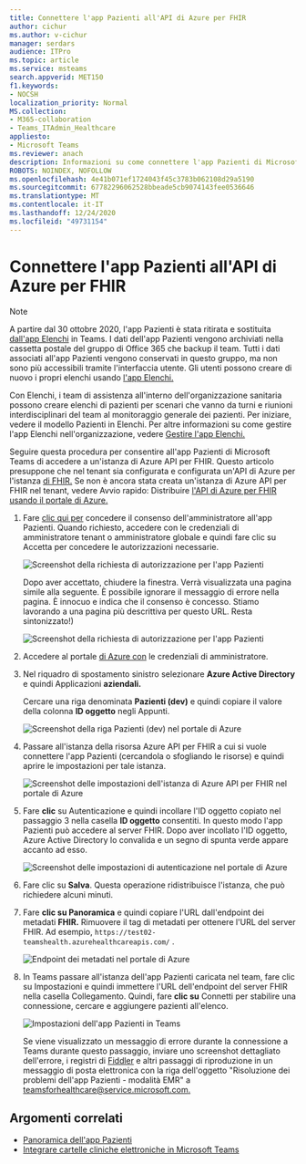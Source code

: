 ```yaml
---
title: Connettere l'app Pazienti all'API di Azure per FHIR
author: cichur
ms.author: v-cichur
manager: serdars
audience: ITPro
ms.topic: article
ms.service: msteams
search.appverid: MET150
f1.keywords:
- NOCSH
localization_priority: Normal
MS.collection:
- M365-collaboration
- Teams_ITAdmin_Healthcare
appliesto:
- Microsoft Teams
ms.reviewer: anach
description: Informazioni su come connettere l'app Pazienti di Microsoft Teams ad Azure API per FHIR (Fast Healthcare Interoperability Resources).
ROBOTS: NOINDEX, NOFOLLOW
ms.openlocfilehash: 4e41b071ef1724043f45c3783b062108d29a5190
ms.sourcegitcommit: 67782296062528bbeade5cb9074143fee0536646
ms.translationtype: MT
ms.contentlocale: it-IT
ms.lasthandoff: 12/24/2020
ms.locfileid: "49731154"
---
```

# <a name="connect-the-patients-app-to-azure-api-for-fhir"></a>Connettere l'app Pazienti all'API di Azure per FHIR

> [!NOTE]
> A partire dal 30 ottobre 2020, l'app Pazienti è stata ritirata e sostituita [dall'app Elenchi](https://support.microsoft.com/office/get-started-with-lists-in-teams-c971e46b-b36c-491b-9c35-efeddd0297db) in Teams. I dati dell'app Pazienti vengono archiviati nella cassetta postale del gruppo di Office 365 che backup il team. Tutti i dati associati all'app Pazienti vengono conservati in questo gruppo, ma non sono più accessibili tramite l'interfaccia utente. Gli utenti possono creare di nuovo i propri elenchi usando [l'app Elenchi.](https://support.microsoft.com/office/get-started-with-lists-in-teams-c971e46b-b36c-491b-9c35-efeddd0297db)
>
>Con Elenchi, i team di assistenza all'interno dell'organizzazione sanitaria possono creare elenchi di pazienti per scenari che vanno da turni e riunioni interdisciplinari del team al monitoraggio generale dei pazienti. Per iniziare, vedere il modello Pazienti in Elenchi. Per altre informazioni su come gestire l'app Elenchi nell'organizzazione, vedere [Gestire l'app Elenchi.](../../manage-lists-app.md)

Seguire questa procedura per consentire all'app Pazienti di Microsoft Teams di accedere a un'istanza di Azure API per FHIR. Questo articolo presuppone che nel tenant sia configurata e configurata un'API di Azure per l'istanza [di FHIR.](https://azure.microsoft.com/services/azure-api-for-fhir/)  Se non è ancora stata creata un'istanza di Azure API per FHIR nel tenant, vedere Avvio rapido: Distribuire [l'API di Azure per FHIR usando il portale di Azure.](https://docs.microsoft.com/azure/healthcare-apis/fhir-paas-portal-quickstart)

1. Fare [clic qui per](https://login.microsoftonline.com/common/adminConsent?client_id=4aee3506-b263-43e0-ba31-1468fa7b2806) concedere il consenso dell'amministratore all'app Pazienti. Quando richiesto, accedere con le credenziali di amministratore tenant  o amministratore globale e quindi fare clic su Accetta per concedere le autorizzazioni necessarie.

    ![Screenshot della richiesta di autorizzazione per l'app Pazienti](../../media/patients-app-permissions-request.png)

    Dopo aver accettato, chiudere la finestra. Verrà visualizzata una pagina simile alla seguente. È possibile ignorare il messaggio di errore nella pagina. È innocuo e indica che il consenso è concesso. Stiamo lavorando a una pagina più descrittiva per questo URL. Resta sintonizzato!)

    ![Screenshot della richiesta di autorizzazione per l'app Pazienti](../../media/patients-app-permissions-request-granted.png)

2. Accedere al portale [di Azure con](https://portal.azure.com) le credenziali di amministratore.

3. Nel riquadro di spostamento sinistro selezionare **Azure Active Directory** e quindi Applicazioni **aziendali.**

    Cercare una riga denominata **Pazienti (dev)** e quindi copiare il valore della colonna **ID oggetto** negli Appunti.

    ![Screenshot della riga Pazienti (dev) nel portale di Azure](../../media/patients-app-azure-portal-object-id.png)

4. Passare all'istanza della risorsa Azure API per FHIR a cui si vuole connettere l'app Pazienti (cercandola o sfogliando le risorse) e quindi aprire le impostazioni per tale istanza.

    ![Screenshot delle impostazioni dell'istanza di Azure API per FHIR nel portale di Azure](../../media/patients-app-azure-portal-instance-settings.png)

5. Fare **clic** su Autenticazione e quindi incollare l'ID oggetto copiato nel passaggio 3 nella casella **ID oggetto** consentiti. In questo modo l'app Pazienti può accedere al server FHIR. Dopo aver incollato l'ID oggetto, Azure Active Directory lo convalida e un segno di spunta verde appare accanto ad esso.

    ![Screenshot delle impostazioni di autenticazione nel portale di Azure](../../media/patients-app-azure-portal-authentication.png)

6. Fare clic su **Salva**. Questa operazione ridistribuisce l'istanza, che può richiedere alcuni minuti.

7. Fare **clic su Panoramica** e quindi copiare l'URL dall'endpoint dei metadati **FHIR.** Rimuovere il tag di metadati per ottenere l'URL del server FHIR. Ad esempio, `https://test02-teamshealth.azurehealthcareapis.com/` .

    ![Endpoint dei metadati nel portale di Azure](../../media/patients-app-azure-portal-metadata-endpoint.png)

8. In Teams passare all'istanza dell'app Pazienti caricata nel team, fare  clic su Impostazioni e quindi immettere l'URL dell'endpoint del server FHIR nella casella Collegamento. Quindi, fare **clic su** Connetti per stabilire una connessione, cercare e aggiungere pazienti all'elenco.  

    ![ Impostazioni dell'app Pazienti in Teams](../../media/patients-app-teams.png)

    Se viene visualizzato un messaggio di errore durante la connessione a Teams durante questo passaggio, inviare uno screenshot dettagliato dell'errore, i registri di [Fiddler](https://www.telerik.com/download/fiddler) e altri passaggi di riproduzione in un messaggio di posta elettronica con la riga dell'oggetto "Risoluzione dei problemi dell'app Pazienti - modalità EMR" a [teamsforhealthcare@service.microsoft.com.](mailto:teamsforhealthcare@service.microsoft.com)

## <a name="related-topics"></a>Argomenti correlati

- [Panoramica dell'app Pazienti](patients-app-overview.md)
- [Integrare cartelle cliniche elettroniche in Microsoft Teams](patients-app.md)
